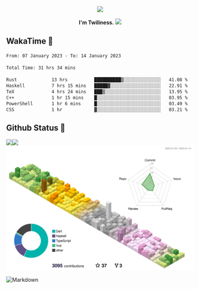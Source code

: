 <div align="center">
<img src="https://images.weserv.nl/?url=avatars.githubusercontent.com/u/10475770?v=4&h=360&w=360&fit=cover&mask=circle&maxage=7d"/>
</div>

<div align="center">

**I'm Twiliness.** <a href="https://github.com/DarkHighness"><img src="https://media.giphy.com/media/hvRJCLFzcasrR4ia7z/giphy.gif" width="5%"></a>

</div>

## WakaTime 🧐

<!--START_SECTION:waka-->

```text
From: 07 January 2023 - To: 14 January 2023

Total Time: 31 hrs 34 mins

Rust             13 hrs          ██████████▒░░░░░░░░░░░░░░   41.08 %
Haskell          7 hrs 15 mins   █████▓░░░░░░░░░░░░░░░░░░░   22.91 %
TeX              4 hrs 24 mins   ███▒░░░░░░░░░░░░░░░░░░░░░   13.95 %
C++              1 hr 15 mins    █░░░░░░░░░░░░░░░░░░░░░░░░   03.95 %
PowerShell       1 hr 6 mins     █░░░░░░░░░░░░░░░░░░░░░░░░   03.49 %
CSS              1 hr            ▓░░░░░░░░░░░░░░░░░░░░░░░░   03.21 %
```

<!--END_SECTION:waka-->

## Github Status 🥰

<div> 
	<a href="https://github.com/DarkHighness">
		<img align="left" src="https://github-readme-stats-woad-zeta-10.vercel.app/api?username=DarkHighness&show_icons=true&icon_color=805AD5&text_color=718096&bg_color=ffffff&hide_border=true&count_private=true" />
	</a>
	<a href="https://github.com/DarkHighness">
		<img align="left" src="https://github-readme-stats-woad-zeta-10.vercel.app/api/top-langs/?username=DarkHighness&show_icons=true&icon_color=805AD5&text_color=718096&bg_color=ffffff&hide_border=true&count_private=true">
	</a>
</div>

![3D-Profile](https://raw.githubusercontent.com/DarkHighness/DarkHighness/master/profile-3d-contrib/profile-south-season-animate.svg)



 ![Markdown](https://img.shields.io/badge/markdown%20💘-%23000000.svg?style=for-the-badge&logo=markdown&logoColor=white)
